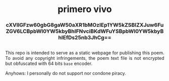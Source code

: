 <div align="center">

# primero vivo
### cXVlIGFzw60gbG8gaW50aXR1bMOzIEp1YW5kZSBIZXJuw6FuZGV6LCBpbWl0YW5kbyBhIFNvciBKdWFuYSBpbWl0YW5kbyBhIEfDs25nb3JhCg==

##

</div>

<div align="justify">

This repo is intended to serve as a static webpage for publishing this poem. To avoid any copyright infringements, the poem text file is not encrypted but obfuscated with 64 bits `base` encoder.

Anyhows: I personally do not support nor condone piracy.

</div>
